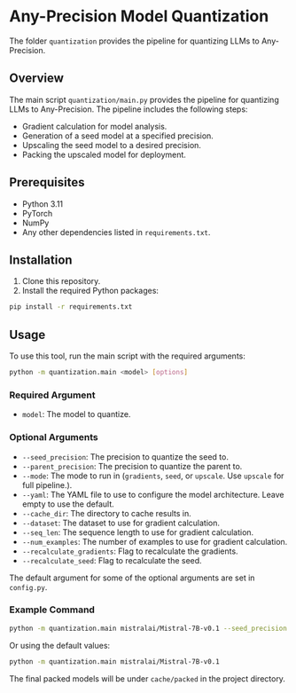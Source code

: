 # Any-Precision Model Quantization

The folder `quantization` provides the pipeline for quantizing LLMs to Any-Precision.

## Overview
The main script `quantization/main.py` provides the pipeline for quantizing LLMs to Any-Precision. The pipeline includes the following steps:

- Gradient calculation for model analysis.
- Generation of a seed model at a specified precision.
- Upscaling the seed model to a desired precision.
- Packing the upscaled model for deployment.

## Prerequisites

- Python 3.11
- PyTorch
- NumPy
- Any other dependencies listed in `requirements.txt`.

## Installation

1. Clone this repository.
2. Install the required Python packages:

```bash
pip install -r requirements.txt
```

## Usage

To use this tool, run the main script with the required arguments:

```bash
python -m quantization.main <model> [options]
```

### Required Argument

- `model`: The model to quantize.

### Optional Arguments

- `--seed_precision`: The precision to quantize the seed to.
- `--parent_precision`: The precision to quantize the parent to.
- `--mode`: The mode to run in (`gradients`, `seed`, or `upscale`. Use `upscale` for full pipeline.).
- `--yaml`: The YAML file to use to configure the model architecture. Leave empty to use the default.
- `--cache_dir`: The directory to cache results in.
- `--dataset`: The dataset to use for gradient calculation.
- `--seq_len`: The sequence length to use for gradient calculation.
- `--num_examples`: The number of examples to use for gradient calculation.
- `--recalculate_gradients`: Flag to recalculate the gradients.
- `--recalculate_seed`: Flag to recalculate the seed.

The default argument for some of the optional arguments are set in `config.py`.

### Example Command

```bash
python -m quantization.main mistralai/Mistral-7B-v0.1 --seed_precision 3 --parent_precision 8
```

Or using the default values:

```bash
python -m quantization.main mistralai/Mistral-7B-v0.1
```

The final packed models will be under `cache/packed` in the project directory.